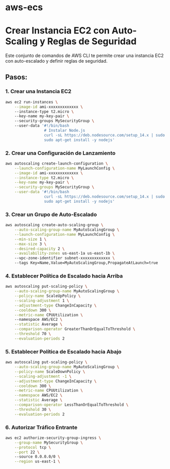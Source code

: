 # aws-ecs

# Crear Instancia EC2 con Auto-Scaling y Reglas de Seguridad

Este conjunto de comandos de AWS CLI te permite crear una instancia EC2 con auto-escalado y definir reglas de seguridad.

## Pasos:

### 1. Crear una Instancia EC2

```bash
aws ec2 run-instances \
    --image-id ami-xxxxxxxxxxxxx \  
    --instance-type t2.micro \       
    --key-name my-key-pair \         
    --security-groups MySecurityGroup \ 
    --user-data '#!/bin/bash
                 # Instalar Node.js
                 curl -sL https://deb.nodesource.com/setup_14.x | sudo -E bash -
                 sudo apt-get install -y nodejs'
```

### 2. Crear una Configuración de Lanzamiento

```bash
aws autoscaling create-launch-configuration \
    --launch-configuration-name MyLaunchConfig \
    --image-id ami-xxxxxxxxxxxxx \
    --instance-type t2.micro \
    --key-name my-key-pair \
    --security-groups MySecurityGroup \
    --user-data '#!/bin/bash
                 curl -sL https://deb.nodesource.com/setup_14.x | sudo -E bash -
                 sudo apt-get install -y nodejs'
```

### 3. Crear un Grupo de Auto-Escalado

```bash
aws autoscaling create-auto-scaling-group \
    --auto-scaling-group-name MyAutoScalingGroup \
    --launch-configuration-name MyLaunchConfig \
    --min-size 1 \
    --max-size 3 \
    --desired-capacity 2 \
    --availability-zones us-east-1a us-east-1b \ 
    --vpc-zone-identifier subnet-xxxxxxxxxxxxx \ 
    --tags Key=Name,Value=MyAutoScalingGroup,PropagateAtLaunch=true
```

### 4. Establecer Política de Escalado hacia Arriba

```bash
aws autoscaling put-scaling-policy \
    --auto-scaling-group-name MyAutoScalingGroup \
    --policy-name ScaleUpPolicy \
    --scaling-adjustment 1 \
    --adjustment-type ChangeInCapacity \
    --cooldown 300 \
    --metric-name CPUUtilization \ 
    --namespace AWS/EC2 \
    --statistic Average \
    --comparison-operator GreaterThanOrEqualToThreshold \
    --threshold 70 \
    --evaluation-periods 2
```

### 5. Establecer Política de Escalado hacia Abajo

```bash
aws autoscaling put-scaling-policy \
    --auto-scaling-group-name MyAutoScalingGroup \
    --policy-name ScaleDownPolicy \
    --scaling-adjustment -1 \
    --adjustment-type ChangeInCapacity \
    --cooldown 300 \
    --metric-name CPUUtilization \
    --namespace AWS/EC2 \
    --statistic Average \
    --comparison-operator LessThanOrEqualToThreshold \
    --threshold 30 \
    --evaluation-periods 2
```

### 6. Autorizar Tráfico Entrante

```bash
aws ec2 authorize-security-group-ingress \
    --group-name MySecurityGroup \
    --protocol tcp \
    --port 22 \ 
    --source 0.0.0.0/0 \
    --region us-east-1 \
```


